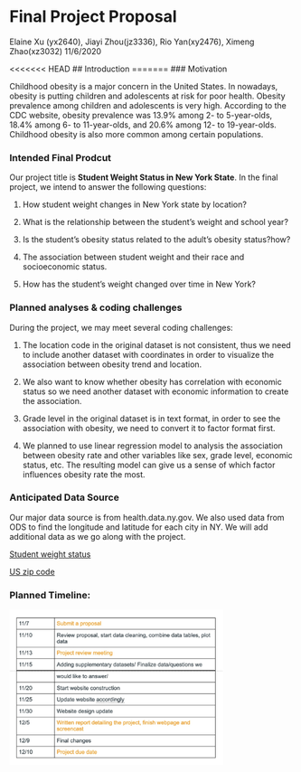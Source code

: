 Final Project Proposal
================
Elaine Xu (yx2640), Jiayi Zhou(jz3336), Rio Yan(xy2476), Ximeng
Zhao(xz3032)
11/6/2020

\<\<\<\<\<\<\< HEAD \#\# Introduction ======= \#\#\# Motivation

Childhood obesity is a major concern in the United States. In nowadays,
obesity is putting children and adolescents at risk for poor health.
Obesity prevalence among children and adolescents is very high.
According to the CDC website, obesity prevalence was 13.9% among 2- to
5-year-olds, 18.4% among 6- to 11-year-olds, and 20.6% among 12- to
19-year-olds. Childhood obesity is also more common among certain
populations.

### Intended Final Prodcut

Our project title is **Student Weight Status in New York State**. In the
final project, we intend to answer the following questions:

1.  How student weight changes in New York state by location?

2.  What is the relationship between the student’s weight and school
    year?

3.  Is the student’s obesity status related to the adult’s obesity
    status?how?

4.  The association between student weight and their race and
    socioeconomic status.

5.  How has the student’s weight changed over time in New York?

### Planned analyses & coding challenges

During the project, we may meet several coding challenges:

1.  The location code in the original dataset is not consistent, thus we
    need to include another dataset with coordinates in order to
    visualize the association between obesity trend and location.

2.  We also want to know whether obesity has correlation with economic
    status so we need another dataset with economic information to
    create the association.

3.  Grade level in the original dataset is in text format, in order to
    see the association with obesity, we need to convert it to factor
    format first.

4.  We planned to use linear regression model to analysis the
    association between obesity rate and other variables like sex, grade
    level, economic status, etc. The resulting model can give us a sense
    of which factor influences obesity rate the most.

### Anticipated Data Source

Our major data source is from health.data.ny.gov. We also used data from
ODS to find the longitude and latitude for each city in NY. We will add
additional data as we go along with the project.

[Student weight
status](https://health.data.ny.gov/Health/Student-Weight-Status-Category-Reporting-Results-B/es3k-2aus)

[US zip
code](https://public.opendatasoft.com/explore/dataset/us-zip-code-latitude-and-longitude/table/?refine.state=NY)

### Planned Timeline:

<img src = "image/timeline.jpg" style = "width:75%">
